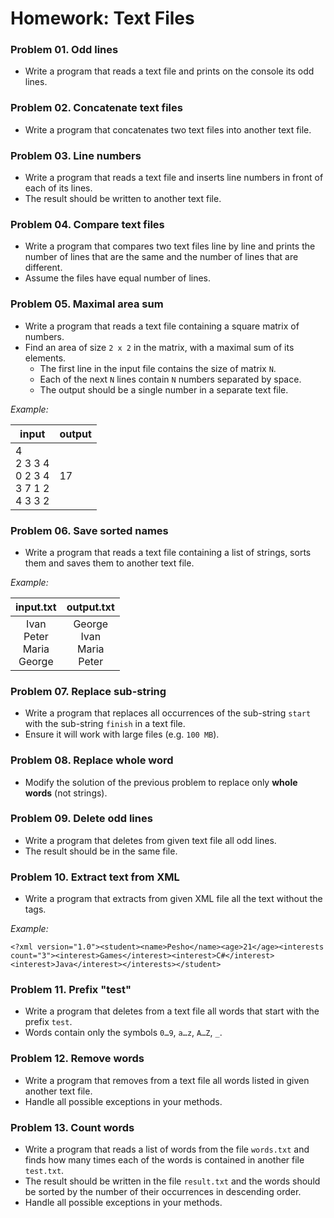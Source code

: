 Homework: Text Files
====================

### Problem 01. Odd lines
*	Write a program that reads a text file and prints on the console its odd lines.

### Problem 02. Concatenate text files
*	Write a program that concatenates two text files into another text file.

### Problem 03. Line numbers
*	Write a program that reads a text file and inserts line numbers in front of each of its lines.
*	The result should be written to another text file.

### Problem 04. Compare text files
*	Write a program that compares two text files line by line and prints the number of lines that are the same and the number of lines that are different.
*	Assume the files have equal number of lines.

### Problem 05. Maximal area sum
*	Write a program that reads a text file containing a square matrix of numbers.
*	Find an area of size `2 x 2` in the matrix, with a maximal sum of its elements.
	*	The first line in the input file contains the size of matrix `N`.
	*	Each of the next `N` lines contain `N` numbers separated by space.
	*	The output should be a single number in a separate text file.

_Example:_

| input | output |
|-------|--------|
| 4 <br> 2 3 3 4 <br> 0 2 3 4 <br> 3 7 1 2 <br> 4 3 3 2 | 17 |

### Problem 06. Save sorted names
*	Write a program that reads a text file containing a list of strings, sorts them and saves them to another text file.

_Example:_

|  input.txt | output.txt |
|:----------:|:----------:|
| Ivan <br> Peter <br> Maria <br> George | George <br> Ivan <br> Maria <br> Peter |

### Problem 07. Replace sub-string
*	Write a program that replaces all occurrences of the sub-string `start` with the sub-string `finish` in a text file.
*	Ensure it will work with large files (e.g. `100 MB`).

### Problem 08. Replace whole word
*	Modify the solution of the previous problem to replace only **whole words** (not strings).

### Problem 09. Delete odd lines
*	Write a program that deletes from given text file all odd lines.
*	The result should be in the same file.

### Problem 10. Extract text from XML
*	Write a program that extracts from given XML file all the text without the tags.

_Example:_

`<?xml version="1.0"><student><name>Pesho</name><age>21</age><interests count="3"><interest>Games</interest><interest>C#</interest><interest>Java</interest></interests></student>`

### Problem 11. Prefix "test"
*	Write a program that deletes from a text file all words that start with the prefix `test`.
*	Words contain only the symbols `0…9`, `a…z`, `A…Z`, `_`.

### Problem 12. Remove words
*	Write a program that removes from a text file all words listed in given another text file.
*	Handle all possible exceptions in your methods.

### Problem 13. Count words
*	Write a program that reads a list of words from the file `words.txt` and finds how many times each of the words is contained in another file `test.txt`.
*	The result should be written in the file `result.txt` and the words should be sorted by the number of their occurrences in descending order.
*	Handle all possible exceptions in your methods.
